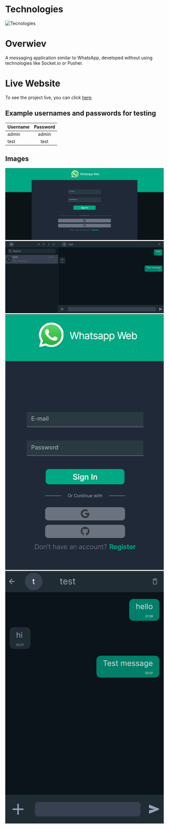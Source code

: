 # Technologies
![Tecnologies](https://skillicons.dev/icons?i=ts,next,tailwind,prisma,mongodb,firebase)

# Overwiev
A messaging application similar to WhatsApp, developed without using technologies like Socket.io or Pusher.

# Live Website
To see the project live, you can click [here](https://whatsapp-clone-iota-olive.vercel.app/).

## Example usernames and passwords for testing

| Username  | Password |
| ------------- |:-------------:|
| admin      | admin     |
| test      | test     |

## Images
![alt text](public/desktop-login.png)
![alt text](public/desktop-message.png)
![alt text](public/mobile-login.png)
![alt text](public/mobile-message.png)
